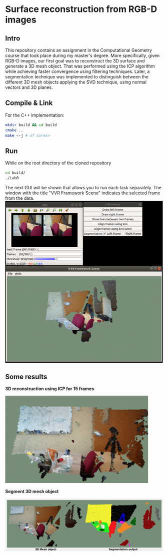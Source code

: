 # Surface reconstruction from RGB-D images #

## Intro ##
This repository contains an assignment in the Computational Geometry course that took place during my master's degree. More specifically, given RGB-D images, our first goal was to reconstruct the 3D surface and generate a 3D mesh object. That was performed using the ICP algorithm while achieving faster convergence using filtering techniques. Later, a segmentation technique was implemented to distinguish between the different 3D mesh objects applying the SVD technique, using normal vectors and 3D planes.

## Compile & Link ##

For the C++ implementation:

```sh
mkdir build && cd build
cmake ..
make <-j # of cores>
```

## Run ##

While on the root directory of the cloned repository
```sh
cd build/
./Lab0
```
The next GUI will be shown that allows you to run each task separately. The window with the title "VVR Framework Scene" indicates the selected frame from the data.
![alt text](https://github.com/AndreasPapandreou/surface_reconstruction/blob/master/res/init.png?raw=true)

## Some results ##
**3D reconstruction using ICP for 15 frames**

![alt text](https://github.com/AndreasPapandreou/surface_reconstruction/blob/master/res/im1.png?raw=true)

**Segment 3D mesh object**

![alt text](https://github.com/AndreasPapandreou/surface_reconstruction/blob/master/res/im2.png?raw=true)

